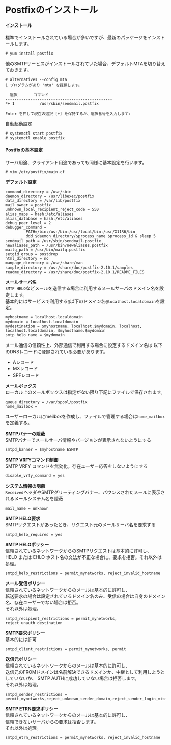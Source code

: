 # Postfixのインストール

#### インストール
標準でインストールされている場合が多いですが、最新のパッケージをインストールします。  

```
# yum install postfix
```

他のSMTPサーヒスがインストールされていた場合、デフォルトMTAを切り替えておきます。  

```
# alternatives --config mta
1 プログラムがあり 'mta' を提供します。

  選択       コマンド
-----------------------------------------------
*+ 1           /usr/sbin/sendmail.postfix

Enter を押して現在の選択 [+] を保持するか、選択番号を入力します:
```

自動起動設定  

```
# systemctl start postfix
# systemctl enable postfix
```

#### Postfixの基本設定
サーバ用途、クライアント用途であっても同様に基本設定を行います。  

```
# vim /etc/postfix/main.cf
```

**デフォルト設定**  

```
command_directory = /usr/sbin
daemon_directory = /usr/libexec/postfix
data_directory = /var/lib/postfix
mail_owner = postfix
unknown_local_recipient_reject_code = 550
alias_maps = hash:/etc/aliases
alias_database = hash:/etc/aliases
debug_peer_level = 2
debugger_command =
         PATH=/bin:/usr/bin:/usr/local/bin:/usr/X11R6/bin
         ddd $daemon_directory/$process_name $process_id & sleep 5
sendmail_path = /usr/sbin/sendmail.postfix
newaliases_path = /usr/bin/newaliases.postfix
mailq_path = /usr/bin/mailq.postfix
setgid_group = postdrop
html_directory = no
manpage_directory = /usr/share/man
sample_directory = /usr/share/doc/postfix-2.10.1/samples
readme_directory = /usr/share/doc/postfix-2.10.1/README_FILES
```

**メールサーバ名**  
`SMTP HELO`などメールを送信する場合に利用するメールサーバのドメイン名を設定します。  
基本的にはサービスで利用する`@`以下のドメイン名`@localhost.localdomain`を設定。  

```
myhostname = localhost.localdomain
mydomain = localhost.localdomain
mydestination = $myhostname, localhost.$mydomain, localhost, localhost.localdomain, $myhostname.$mydomain
smtp_helo_name = $mydomain
```

メール通信の信頼性上、外部通信で利用する場合に設定するドメイン名は
以下のDNSレコードに登録されている必要があります。  

* Aレコード
* MXレコード
* SPFレコード


**メールボックス**  
ローカル上のメールボックスは指定がない限り下記にファイルで保存されます。  

```
queue_directory = /var/spool/postfix
home_mailbox =
```

ユーザーローカルにmeilboxを作成し、ファイルで管理する場合は`home_mailbox`を定義する。  

**SMTPバナーの隠蔽**  
SMTPバナーでメールサーバ情報やバージョンが表示されないようにする  

```
smtpd_banner = $myhostname ESMTP
```

**SMTP VRFYコマンド制御**  
SMTP VRFY コマンドを無効化。存在ユーザー応答をしないようにする  

```
disable_vrfy_command = yes
```

**システム情報の隠蔽**  
`Received`ヘッダやSMTPグリーティングバナー、バウンスされたメールに表示されるメールシステム名を隠蔽  

```
mail_name = unknown
```

**SMTP HELO要求**  
SMTPリクエストがあったとき、リクエスト元のメールサーバ名を要求する  

```
smtpd_helo_required = yes
```


**SMTP HELOポリシー**  
信頼されているネットワークからのSMTPリクエストは基本的に許可し、  
HELO または EHLO ホスト名の文法が不正な場合に、要求を拒否。それ以外は処理。  

```
smtpd_helo_restrictions = permit_mynetworks, reject_invalid_hostname
```

**メール受信ポリシー**  
信頼されているネットワークからのメールは基本的に許可し、  
転送要求の場合は設定されているドメイン名のみ、受信の場合は自身のドメイン名、存在ユーザーでない場合は拒否。  
それ以外は処理。  

```
smtpd_recipient_restrictions = permit_mynetworks, reject_unauth_destination
```

**SMTP要求ポリシー**  
基本的には許可  

```
smtpd_client_restrictions = permit_mynetworks, permit
```

**送信元ポリシー**  
信頼されているネットワークからのメールは基本的に許可し、  
送信元のFROMドメインは名前解決できるドメインか、中継として利用しようとしていないか、
SMTP AUTHに成功していない場合は拒否します。  
それ以外は処理。  

```
smtpd_sender_restrictions = permit_mynetworks,reject_unknown_sender_domain,reject_sender_login_mismatch
```

**SMTP ETRN要求ポリシー**  
信頼されているネットワークからのメールは基本的に許可し、  
信頼できないサーバからの要求は拒否します。  
それ以外は処理。  

```
smtpd_etrn_restrictions = permit_mynetworks, reject_invalid_hostname
```
